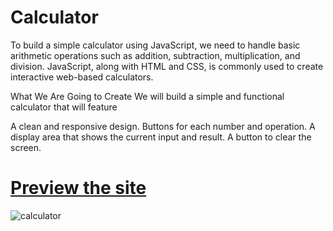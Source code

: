 # Calculator
To build a simple calculator using JavaScript, we need to handle basic arithmetic operations such as addition, subtraction, multiplication, and division. JavaScript, along with HTML and CSS, is commonly used to create interactive web-based calculators.

What We Are Going to Create
We will build a simple and functional calculator that will feature

A clean and responsive design.
Buttons for each number and operation.
A display area that shows the current input and result.
A button to clear the screen.

# [Preview the site](https://github.com/jyothika19/Calculator.git)

![calculator](https://github.com/user-attachments/assets/4a0c2fe7-3de3-4a54-9d7e-afc966801c07)
